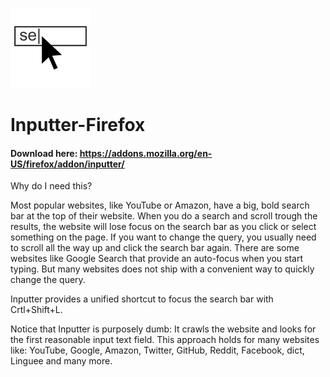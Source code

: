 ![Inputter Logo](https://raw.githubusercontent.com/der-Daniel/Inputter-Firefox/master/icons/128.png)

# Inputter-Firefox

#### Download here: https://addons.mozilla.org/en-US/firefox/addon/inputter/

Why do I need this?

Most popular websites, like YouTube or Amazon, have a big, bold search bar at the top of their website. When you do a search and scroll trough the results, the website will lose focus on the search bar as you click or select something on the page.
If you want to change the query, you usually need to scroll all the way up and click the search bar again. There are some websites like Google Search that provide an auto-focus when you start typing. But many websites does not ship with a convenient way to quickly change the query.

Inputter provides a unified shortcut to focus the search bar with Crtl+Shift+L.

Notice that Inputter is purposely dumb:
It crawls the website and looks for the first reasonable input text field. This approach holds for many websites like: YouTube, Google, Amazon, Twitter, GitHub, Reddit, Facebook, dict, Linguee and many more.
